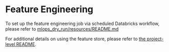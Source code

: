 # Feature Engineering
To set up the feature engineering job via scheduled Databricks workflow, please refer to [mlops_dry_run/resources/README.md](../resources/README.md)

For additional details on using the feature store, please refer to [the project-level README](../README.md).
